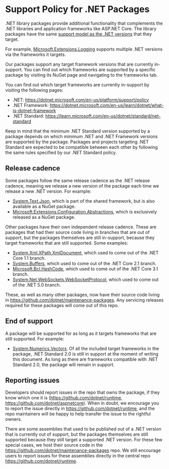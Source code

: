 # Support Policy for .NET Packages

.NET library packages provide additional functionality that complements the .NET libraries and application frameworks like ASP.NET Core. The library packages have the same [support model as the .NET versions](https://dotnet.microsoft.com/en-us/platform/support/policy) that they target.

For example, [Microsoft.Extensions.Logging](https://www.nuget.org/packages/Microsoft.Extensions.Logging/#supportedframeworks-body-tab) supports multiple .NET versions via the frameworks it targets.

Our packages support any target framework versions that are currently in-support. You can find out which frameworks are supported by a specific package by visiting its NuGet page and navigating to the frameworks tab.

You can find out which target frameworks are currently in-support by visiting the following pages:

- .NET: https://dotnet.microsoft.com/en-us/platform/support/policy
- .NET Framework: https://dotnet.microsoft.com/en-us/learn/dotnet/what-is-dotnet-framework
- .NET Standard: https://learn.microsoft.com/en-us/dotnet/standard/net-standard

Keep in mind that the minimum .NET Standard version supported by a package depends on which minimum .NET and .NET Framework versions are supported by the package. Packages and projects targeting .NET Standard are expected to be compatible between each other by following the same rules specified by our .NET Standard policy.

## Release cadence

Some packages follow the same release cadence as the .NET release cadence, meaning we release a new version of the package each time we release a new .NET version. For example:

- [System.Text.Json](https://www.nuget.org/packages/System.Text.Json), which is part of the shared framework, but is also available as a NuGet package.
- [Microsoft.Extensions.Configuration.Abstractions](https://www.nuget.org/packages/Microsoft.Extensions.Configuration.Abstractions), which is exclusively released as a NuGet package.

Other packages have their own independent release cadence. These are packages that had their source code living in branches that are out of support, but the packages themselves are still in-support, because they target frameworks that are still supported. Some examples:

- [System.Xml.XPath.XmlDocument](https://www.nuget.org/packages/System.Xml.XPath.XmlDocument), which used to come out of the .NET Core 1.1 branch.
- [System.Buffers](https://www.nuget.org/packages/System.Buffers), which used to come out of the .NET Core 2.1 branch.
- [Microsoft.Bcl.HashCode](https://www.nuget.org/packages/Microsoft.Bcl.HashCode), which used to come out of the .NET Core 3.1 branch.
- [System.Net.WebSockets.WebSocketProtocol](https://www.nuget.org/packages/System.Net.WebSockets.WebSocketProtocol), which used to come out of the .NET 5.0 branch.

These, as well as many other packages, now have their source code living in https://github.com/dotnet/maintenance-packages. Any servicing releases required for these packages will come out of this repo.

## End of support

A package will be supported for as long as it targets frameworks that are still supported. For example:

- [System.Numerics.Vectors](https://www.nuget.org/packages/System.Json#supportedframeworks-body-tab). Of all the included target frameworks in the package, .NET Standard 2.0 is still in support at the moment of writing this document. As long as there are frameworks compatible with .NET Standard 2.0, the package will remain in support.

## Reporting issues

Developers should report issues in the repo that owns the package, if they know which one it is (https://github.com/dotnet/runtime, https://github.com/dotnet/aspnetcore). When in doubt, we encourage you to report the issue directly in https://github.com/dotnet/runtime, and the repo maintainers will be happy to help transfer the issue to the rightful owners.

There are some assemblies that used to be published out of a .NET version that is currently out of support, but the packages themselves are still supported because they still target a supported .NET version. For these few special cases, we host their source code in the https://github.com/dotnet/maintenance-packages repo. We still encourage users to report issues for these assemblies directly in the central repo https://github.com/dotnet/runtime.
